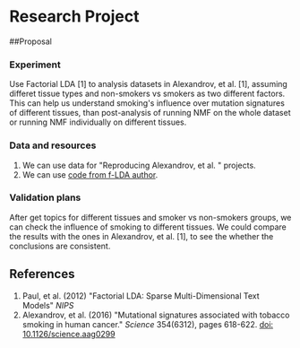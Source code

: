 # Research Project

##Proposal

### Experiment
Use Factorial LDA [1] to analysis datasets in Alexandrov, et al. [1], assuming differet tissue types and non-smokers vs smokers as two different factors. This can help us understand smoking's influence over mutation signatures of different tissues, than post-analysis of running NMF on the whole dataset or running NMF individually on different tissues.

### Data and resources
1. We can use data for "Reproducing Alexandrov, et al. " projects.
2. We can use [code from f-LDA author](http://cmci.colorado.edu/~mpaul/downloads/flda.php). 

### Validation plans
After get topics for different tissues and smoker vs non-smokers groups, we can check the influence of smoking to different tissues. We could compare the results with the ones in Alexandrov, et al. [1], to see the whether the conclusions are consistent.


## References
1. Paul, et al. (2012) "Factorial LDA: Sparse Multi-Dimensional Text Models" _NIPS_
2. Alexandrov, et al. (2016) "Mutational signatures associated with tobacco smoking in human cancer." _Science_ 354(6312), pages 618-622. [doi: 10.1126/science.aag0299](https://doi.org/10.1126/science.aag0299)